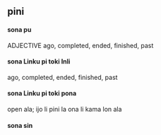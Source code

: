 ## pini

#### sona pu

ADJECTIVE ago, completed, ended, finished, past

#### sona Linku pi toki Inli

ago, completed, ended, finished, past

#### sona Linku pi toki pona

open ala; ijo li pini la ona li kama lon ala

#### sona sin

